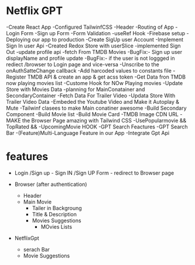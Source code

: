 # Netflix GPT

-Create React App
   -Configured TailwinfCSS
   -Header
   -Routing of App
   -Login Form
   -Sign up Form
   -Form Validation
   -useRef Hook
   -Firebase setup
   -Deploying our app to production
   -Create SigUp user Account
   -Implement Sign In user Api
   -Created Redox Store with userSlice 
   -implemented Sign Out
   -update profile api
   -fetch From TMDB Movies
   -BugFix:- Sign up user displayName and profile update
   -BugFix:- if the user is not loggged in rediect /browser to Login page and vice-versa
   -Unscribe to the onAuthSatteChange callback
   -Add harcoded values to constants file
   -Register TMDB API & create an app & get acss token
   -Get Data fron TMDB now playing movies list 
   -Custome Hook for NOw Playing movies
   -Update Store with Movies Data
   -planning for MainConatainer and SecondaryContainer
   -Fetch Data For Trailer Video
   -Updata Store With Trailer Video Data
   -Embeded the Youtube Video and Make it Autoplay & Mute
   -Tailwinf clasees to make Main conatiner awesome
   -Build Secondary Component
   -Build Movie list
   -Build Movie Card
   -TMDB Image CDN URL
   -MAKE the Browser Page amazing with Tailwind CSS
   -UsePopularmovie && TopRated && -UpcomingMovie HOOK
   -GPT Search Feactures
   -GPT Search Bar
   -(Feature)Multi-Language Feature in our App
   -Integrate Gpt Api

    

# features
- Login /Sign up
       - Sign IN /Sign UP Form
       - redirect to Browser page
- Browser (after authentication)
   - Header
   - Main Movie
       - Tailer in Backgroung
       - Title & Description
       - Movies Suggestions
         - MOvies Lists

- NetflixGpt
   - serach Bar
   - Movie Suggestions
